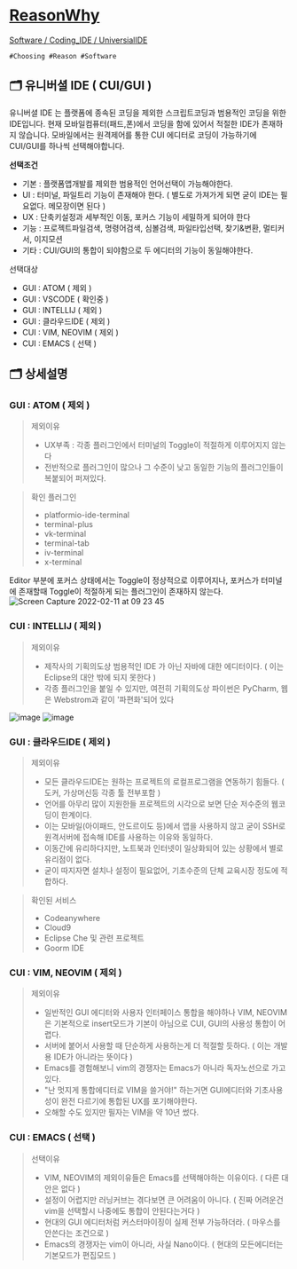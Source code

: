 [ReasonWhy](/README.md)
===
[Software / Coding_IDE / UniversialIDE](./README.md)
```
#Choosing #Reason #Software
```

## :card_index_dividers: 유니버셜 IDE ( CUI/GUI )
유니버셜 IDE 는 플랫폼에 종속된 코딩을 제외한 스크립트코딩과 범용적인 코딩을 위한 IDE입니다. 현재 모바일컴퓨터(패드,폰)에서 코딩을 함에 있어서 적절한 IDE가 존재하지 않습니다. 모바일에서는 원격제어를 통한 CUI 에디터로 코딩이 가능하기에 CUI/GUI를 하나씩 선택해야합니다.

**선택조건**
- 기본 : 플랫폼앱개발를 제외한 범용적인 언어선택이 가능해야한다.
- UI : 터미널, 파일트리 기능이 존재해야 한다. ( 별도로 가져가게 되면 굳이 IDE는 필요없다. 메모장이면 된다 )
- UX : 단축키설정과 세부적인 이동, 포커스 기능이 세밀하게 되어야 한다
- 기능 : 프로젝트파일검색, 명령어검색, 심볼검색, 파일타입선택, 찾기&변환, 멀티커서, 이지모션
- 기타 : CUI/GUI의 통합이 되야함으로 두 에디터의 기능이 동일해야한다.

선택대상
- GUI : ATOM ( 제외 )
- GUI : VSCODE ( 확인중 )
- GUI : INTELLIJ ( 제외 )
- GUI : 클라우드IDE ( 제외 )
- CUI : VIM, NEOVIM ( 제외 )
- CUI : EMACS ( 선택 )

## :card_index_dividers: 상세설명
### GUI : ATOM ( 제외 )

> 제외이유
> - UX부족 : 각종 플러그인에서 터미널의 Toggle이 적절하게 이루어지지 않는다
> - 전반적으로 플러그인이 많으나 그 수준이 낮고 동일한 기능의 플러그인들이 복붙되어 퍼져있다.

> 확인 플러그인
> - platformio-ide-terminal
> - terminal-plus
> - vk-terminal
> - terminal-tab
> - iv-terminal
> - x-terminal

Editor 부분에 포커스 상태에서는 Toggle이 정상적으로 이루어지나, 포커스가 터미널에 존재할때 Toggle이 적절하게 되는 플러그인이 존재하지 않는다.
![Screen Capture 2022-02-11 at 09 23 45](https://user-images.githubusercontent.com/77244047/153519344-b0444273-6a26-4c1d-8816-2a6dfd6413b5.gif)

### CUI : INTELLIJ ( 제외 )

> 제외이유
> - 제작사의 기획의도상 범용적인 IDE 가 아닌 자바에 대한 에디터이다. ( 이는 Eclipse의 대안 밖에 되지 못한다 )
> - 각종 플러그인을 붙일 수 있지만, 여전히 기획의도상 파이썬은 PyCharm, 웹은 Webstrom과 같이 '파편화'되어 있다

![image](https://user-images.githubusercontent.com/77244047/153520896-ab848e9e-9bfa-4a91-bccc-fae6ddc18f97.png)
![image](https://user-images.githubusercontent.com/77244047/153520910-57e18bc2-253e-41c3-ade4-8dec43dd1186.png)

### GUI : 클라우드IDE ( 제외 )

> 제외이유
> - 모든 클라우드IDE는 원하는 프로젝트의 로컬프로그램을 연동하기 힘들다. ( 도커, 가상머신등 각종 툴 전부포함 )
> - 언어를 아무리 많이 지원한들 프로젝트의 시각으로 보면 단순 저수준의 웹코딩이 한계이다.
> - 이는 모바일(아이패드, 안도르이도 등)에서 앱을 사용하지 않고 굳이 SSH로 원격서버에 접속해 IDE를 사용하는 이유와 동일하다.
> - 이동간에 유리하다지만, 노트북과 인터넷이 일상화되어 있는 상황에서 별로 유리점이 없다.
> - 굳이 따지자면 설치나 설정이 필요없어, 기초수준의 단체 교육시장 정도에 적합하다.

> 확인된 서비스
> - Codeanywhere
> - Cloud9
> - Eclipse Che 및 관련 프로젝트
> - Goorm IDE

### CUI : VIM, NEOVIM ( 제외 )

> 제외이유
> - 일반적인 GUI 에디터와 사용자 인터페이스 통합을 해야하나 VIM, NEOVIM은 기본적으로 insert모드가 기본이 아님으로 CUI, GUI의 사용성 통합이 어렵다.
> - 서버에 붙어서 사용할 때 단순하게 사용하는게 더 적절할 듯하다. ( 이는 개발용 IDE가 아니라는 뜻이다 )
> - Emacs를 경험해보니 vim의 경쟁자는 Emacs가 아니라 독자노선으로 가고 있다.
> - "난 멋지게 통합에디터로 VIM을 쓸거야!" 하는거면 GUI에디터와 기초사용성이 완전 다르기에 통합된 UX를 포기해야한다.
> - 오해할 수도 있지만 필자는 VIM을 약 10년 썼다.

### CUI : EMACS ( 선택 )

> 선택이유
> - VIM, NEOVIM의 제외이유들은 Emacs를 선택해야하는 이유이다. ( 다른 대안은 없다 )
> - 설정이 어렵지만 러닝커브는 겪다보면 큰 어려움이 아니다. ( 진짜 어려운건 vim을 선택할시 나중에도 통합이 안된다는거다 )
> - 현대의 GUI 에디터처럼 커스터마이징이 실제 전부 가능하더라. ( 마우스를 안쓴다는 조건으로 )
> - Emacs의 경쟁자는 vim이 아니라, 사실 Nano이다. ( 현대의 모든에디터는 기본모드가 편집모드 )
